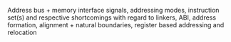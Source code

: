 Address bus + memory interface signals, addressing modes, instruction set(s) and respective shortcomings with regard to linkers, ABI, address formation, alignment + natural boundaries, register based addressing and relocation 